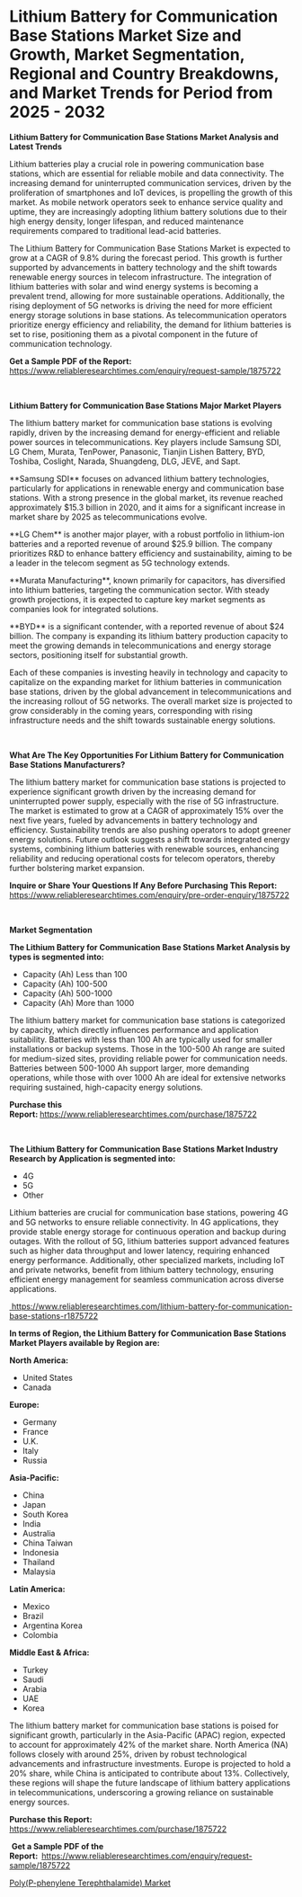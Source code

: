 <p><h1>Lithium Battery for Communication Base Stations Market Size and Growth, Market Segmentation, Regional and Country Breakdowns, and Market Trends for Period from 2025 -  2032</h1></p><p><strong>Lithium Battery for Communication Base Stations Market Analysis and Latest Trends</strong></p>
<p><p>Lithium batteries play a crucial role in powering communication base stations, which are essential for reliable mobile and data connectivity. The increasing demand for uninterrupted communication services, driven by the proliferation of smartphones and IoT devices, is propelling the growth of this market. As mobile network operators seek to enhance service quality and uptime, they are increasingly adopting lithium battery solutions due to their high energy density, longer lifespan, and reduced maintenance requirements compared to traditional lead-acid batteries.</p><p>The Lithium Battery for Communication Base Stations Market is expected to grow at a CAGR of 9.8% during the forecast period. This growth is further supported by advancements in battery technology and the shift towards renewable energy sources in telecom infrastructure. The integration of lithium batteries with solar and wind energy systems is becoming a prevalent trend, allowing for more sustainable operations. Additionally, the rising deployment of 5G networks is driving the need for more efficient energy storage solutions in base stations. As telecommunication operators prioritize energy efficiency and reliability, the demand for lithium batteries is set to rise, positioning them as a pivotal component in the future of communication technology.</p></p>
<p><strong>Get a Sample PDF of the Report:&nbsp;</strong> <a href="https://www.reliableresearchtimes.com/enquiry/request-sample/1875722?utm_campaign=2006&utm_medium=2&utm_source=Github&utm_content=ia&utm_term=04022025&utm_id=lithium-battery-for-communication-base-stations">https://www.reliableresearchtimes.com/enquiry/request-sample/1875722</a></p>
<p>&nbsp;</p>
<p><strong>Lithium Battery for Communication Base Stations Major Market Players</strong></p>
<p><p>The lithium battery market for communication base stations is evolving rapidly, driven by the increasing demand for energy-efficient and reliable power sources in telecommunications. Key players include Samsung SDI, LG Chem, Murata, TenPower, Panasonic, Tianjin Lishen Battery, BYD, Toshiba, Coslight, Narada, Shuangdeng, DLG, JEVE, and Sapt.</p><p>**Samsung SDI** focuses on advanced lithium battery technologies, particularly for applications in renewable energy and communication base stations. With a strong presence in the global market, its revenue reached approximately $15.3 billion in 2020, and it aims for a significant increase in market share by 2025 as telecommunications evolve.</p><p>**LG Chem** is another major player, with a robust portfolio in lithium-ion batteries and a reported revenue of around $25.9 billion. The company prioritizes R&D to enhance battery efficiency and sustainability, aiming to be a leader in the telecom segment as 5G technology extends.</p><p>**Murata Manufacturing**, known primarily for capacitors, has diversified into lithium batteries, targeting the communication sector. With steady growth projections, it is expected to capture key market segments as companies look for integrated solutions.</p><p>**BYD** is a significant contender, with a reported revenue of about $24 billion. The company is expanding its lithium battery production capacity to meet the growing demands in telecommunications and energy storage sectors, positioning itself for substantial growth.</p><p>Each of these companies is investing heavily in technology and capacity to capitalize on the expanding market for lithium batteries in communication base stations, driven by the global advancement in telecommunications and the increasing rollout of 5G networks. The overall market size is projected to grow considerably in the coming years, corresponding with rising infrastructure needs and the shift towards sustainable energy solutions.</p></p>
<p>&nbsp;</p>
<p><strong>What Are The Key Opportunities For Lithium Battery for Communication Base Stations Manufacturers?</strong></p>
<p><p>The lithium battery market for communication base stations is projected to experience significant growth driven by the increasing demand for uninterrupted power supply, especially with the rise of 5G infrastructure. The market is estimated to grow at a CAGR of approximately 15% over the next five years, fueled by advancements in battery technology and efficiency. Sustainability trends are also pushing operators to adopt greener energy solutions. Future outlook suggests a shift towards integrated energy systems, combining lithium batteries with renewable sources, enhancing reliability and reducing operational costs for telecom operators, thereby further bolstering market expansion.</p></p>
<p><strong>Inquire or Share Your Questions If Any Before Purchasing This Report:</strong> <a href="https://www.reliableresearchtimes.com/enquiry/pre-order-enquiry/1875722?utm_campaign=2006&utm_medium=2&utm_source=Github&utm_content=ia&utm_term=04022025&utm_id=lithium-battery-for-communication-base-stations">https://www.reliableresearchtimes.com/enquiry/pre-order-enquiry/1875722</a></p>
<p>&nbsp;</p>
<p><strong>Market Segmentation</strong></p>
<p><strong>The Lithium Battery for Communication Base Stations Market Analysis by types is segmented into:</strong></p>
<p><ul><li>Capacity (Ah) Less than 100</li><li>Capacity (Ah) 100-500</li><li>Capacity (Ah) 500-1000</li><li>Capacity (Ah) More than 1000</li></ul></p>
<p><p>The lithium battery market for communication base stations is categorized by capacity, which directly influences performance and application suitability. Batteries with less than 100 Ah are typically used for smaller installations or backup systems. Those in the 100-500 Ah range are suited for medium-sized sites, providing reliable power for communication needs. Batteries between 500-1000 Ah support larger, more demanding operations, while those with over 1000 Ah are ideal for extensive networks requiring sustained, high-capacity energy solutions.</p></p>
<p><strong>Purchase this Report:&nbsp;</strong><a href="https://www.reliableresearchtimes.com/purchase/1875722?utm_campaign=2006&utm_medium=2&utm_source=Github&utm_content=ia&utm_term=04022025&utm_id=lithium-battery-for-communication-base-stations">https://www.reliableresearchtimes.com/purchase/1875722</a></p>
<p>&nbsp;</p>
<p><strong>The Lithium Battery for Communication Base Stations Market Industry Research by Application is segmented into:</strong></p>
<p><ul><li>4G</li><li>5G</li><li>Other</li></ul></p>
<p><p>Lithium batteries are crucial for communication base stations, powering 4G and 5G networks to ensure reliable connectivity. In 4G applications, they provide stable energy storage for continuous operation and backup during outages. With the rollout of 5G, lithium batteries support advanced features such as higher data throughput and lower latency, requiring enhanced energy performance. Additionally, other specialized markets, including IoT and private networks, benefit from lithium battery technology, ensuring efficient energy management for seamless communication across diverse applications.</p></p>
<p><a href="https://www.reliableresearchtimes.com/lithium-battery-for-communication-base-stations-r1875722?utm_campaign=2006&utm_medium=2&utm_source=Github&utm_content=ia&utm_term=04022025&utm_id=lithium-battery-for-communication-base-stations">&nbsp;https://www.reliableresearchtimes.com/lithium-battery-for-communication-base-stations-r1875722</a></p>
<p><strong>In terms of Region, the Lithium Battery for Communication Base Stations Market Players available by Region are:</strong></p>
<p>
    <p> <strong> North America: </strong>
        <ul>
            <li>United States</li>
            <li>Canada</li>
        </ul>
        </p> 
    <p> <strong> Europe: </strong>
        <ul>
            <li>Germany</li>
            <li>France</li>
            <li>U.K.</li>
            <li>Italy</li>
            <li>Russia</li>
        </ul>
        </p> 
    <p> <strong> Asia-Pacific: </strong>
        <ul>
            <li>China</li>
            <li>Japan</li>
            <li>South Korea</li>
            <li>India</li>
            <li>Australia</li>
            <li>China Taiwan</li>
            <li>Indonesia</li>
            <li>Thailand</li>
            <li>Malaysia</li>
        </ul>
        </p> 
    <p> <strong> Latin America: </strong>
        <ul>
            <li>Mexico</li>
            <li>Brazil</li>
            <li>Argentina Korea</li>
            <li>Colombia</li>
        </ul>
        </p> 
    <p> <strong> Middle East & Africa: </strong>
        <ul>
            <li>Turkey</li>
            <li>Saudi</li>
            <li>Arabia</li>
            <li>UAE</li>
            <li>Korea</li>
        </ul>
    </p>
    </p>
<p><p>The lithium battery market for communication base stations is poised for significant growth, particularly in the Asia-Pacific (APAC) region, expected to account for approximately 42% of the market share. North America (NA) follows closely with around 25%, driven by robust technological advancements and infrastructure investments. Europe is projected to hold a 20% share, while China is anticipated to contribute about 13%. Collectively, these regions will shape the future landscape of lithium battery applications in telecommunications, underscoring a growing reliance on sustainable energy sources.</p></p>
<p><strong>Purchase this Report: </strong><a href="https://www.reliableresearchtimes.com/purchase/1875722?utm_campaign=2006&utm_medium=2&utm_source=Github&utm_content=ia&utm_term=04022025&utm_id=lithium-battery-for-communication-base-stations">https://www.reliableresearchtimes.com/purchase/1875722</a></p>
<p>&nbsp;<strong>Get a Sample PDF of the Report:&nbsp;&nbsp;</strong><a href="https://www.reliableresearchtimes.com/enquiry/request-sample/1875722?utm_campaign=2006&utm_medium=2&utm_source=Github&utm_content=ia&utm_term=04022025&utm_id=lithium-battery-for-communication-base-stations">https://www.reliableresearchtimes.com/enquiry/request-sample/1875722</a></p>
<p><strong></strong></p>
<p><p><a href="https://github.com/bmorecock/Market-Research-Report-List-6/blob/main/polyp-phenylene-terephthalamide-market.md?utm_campaign=2006&utm_medium=2&utm_source=Github&utm_content=ia&utm_term=04022025&utm_id=lithium-battery-for-communication-base-stations">Poly(P-phenylene Terephthalamide) Market</a></p></p>